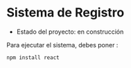 <h1>Sistema de Registro</h1>

- Estado del proyecto: en construcción

Para ejecutar el sistema, debes poner :

``` npm install react ```
